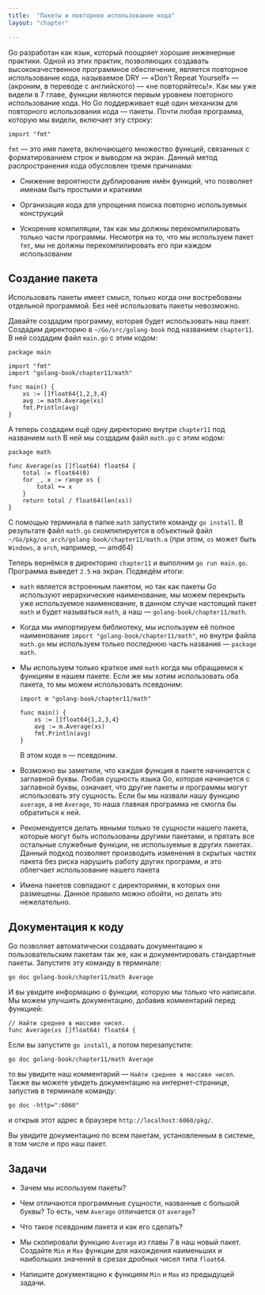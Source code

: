 ```yaml
---
title:  "Пакеты и повторное использование кода"
layout: "chapter"

---
```


Go разработан как язык, который поощряет хорошие инженерные практики. Одной из
этих практик, позволяющих создавать высококачественное программное обеспечение,
является повторное использование кода, называемое DRY — «Don't Repeat Yourself»
— (акроним, в переводе с английского) — «не повторяйтесь!». Как мы уже видели в
7 главе, функции являются первым уровнем повторного использование кода. Но Go
поддерживает ещё один механизм для повторного использования кода — пакеты. Почти
любая программа, которую мы видели, включает эту строку:

    import "fmt"

`fmt` — это имя пакета, включающего множество функций, связанных с
форматированием строк и выводом на экран. Данный метод распространения кода
обусловлен тремя причинами:

*   Снижение вероятности дублирование имён функций, что позволяет именам быть
    простыми и краткими

*   Организация кода для упрощения поиска повторно используемых конструкций

*   Ускорение компиляции, так как мы должны перекомпилировать только части
    программы. Несмотря на то, что мы используем пакет `fmt`, мы не должны
    перекомпилировать его при каждом использовании

## Создание пакета

Использовать пакеты имеет смысл, только когда они востребованы отдельной
программой. Без неё использовать пакеты невозможно.

Давайте создадим программу, которая будет использовать наш пакет. Создадим
директорию в `~/Go/src/golang-book` под названием `chapter11`. В ней создадим
файл `main.go` с этим кодом:

    package main

    import "fmt"
    import "golang-book/chapter11/math"

    func main() {
        xs := []float64{1,2,3,4}
        avg := math.Average(xs)
        fmt.Println(avg)
    }

А теперь создадим ещё одну директорию внутри `chapter11` под названием `math`
В ней мы создадим файл `math.go` с этим кодом:

    package math

    func Average(xs []float64) float64 {
        total := float64(0)
        for _, x := range xs {
            total += x
        }
        return total / float64(len(xs))
    }

C помощью терминала в папке `math` запустите команду `go install`. В результате
файл `math.go` скомпилируется в объектный файл `~/Go/pkg/os_arch/golang-book/chapter11/math.a` 
(при этом, `os` может быть `Windows`, a `arch`, например, — amd64)

Теперь вернёмся в директорию `chapter11` и выполним `go run main.go`. Программа
выведет `2.5` на экран. Подведём итоги:

*   `math` является встроенным пакетом, но так как пакеты Go используют
    иерархические наименование, мы можем перекрыть уже используемое наименование, в
    данном случае настоящий пакет `math` и будет называться `math`, а наш —
    `golang-book/chapter11/math`.

*   Когда мы импортируем библиотеку, мы используем её полное наименование 
    `import "golang-book/chapter11/math"`, но внутри файла `math.go` мы используем 
    только последнюю часть названия — `package math`.

*   Мы используем только краткое имя `math` когда мы обращаемся к функциям  в
    нашем пакете. Если же мы хотим использовать оба пакета, то мы можем использовать
    псевдоним:

    ```
    import m "golang-book/chapter11/math"

    func main() {
        xs := []float64{1,2,3,4}
        avg := m.Average(xs)
        fmt.Println(avg)
    }
    ```

    В этом коде `m` — псевдоним.

*   Возможно вы заметили, что каждая функция в пакете начинается с заглавной
    буквы. Любая сущность языка Go, которая  начинается с заглавной буквы, означает,
    что другие пакеты и программы могут использовать эту сущность. Если бы мы
    назвали нашу функцию `average`, а не `Average`, то наша главная программа не
    смогла бы обратиться к ней.

*   Рекомендуется делать явными только те сущности нашего пакета, которые могут
    быть использованы другими пакетами, и прятать все остальные служебные функции,
    не используемые в других пакетах. Данный подход позволяет производить изменения в
    скрытых частях пакета без риска нарушить работу других программ, и это облегчает
    использование нашего пакета

*   Имена пакетов совпадают с директориями, в которых они размещены. Данное
    правило можно обойти, но делать это нежелательно.

## Документация к коду

Go позволяет автоматически создавать документацию к пользовательским пакетам
так же, как и документировать стандартные пакеты. Запустите эту команду в
терминале:

    go doc golang-book/chapter11/math Average

И вы увидите информацию о функции, которую мы только что написали. Мы можем
улучшить документацию, добавив комментарий перед функцией:

    // Найти среднее в массиве чисел.
    func Average(xs []float64) float64 {

Если вы запустите `go install`, а потом перезапустите:

    go doc golang-book/chapter11/math Average

то вы увидите наш комментарий — `Найти среднее в массиве чисел`. Также вы можете
увидеть документацию на интернет-странице, запустив в терминале команду:

    go doc -http=":6060"

и открыв этот адрес в браузере `http://localhost:6060/pkg/`.

Вы увидите документацию по всем пакетам, установленным в системе, в том числе и
про наш пакет.

## Задачи

*   Зачем мы используем пакеты?

*   Чем отличаются программные сущности, названные с большой буквы? То есть, чем
    `Average` отличается от `average`?

*   Что такое псевдоним пакета и как его сделать?

*   Мы скопировали функцию `Average` из главы 7 в наш новый пакет. Создайте
    `Min` и `Max` функции для нахождения наименьших и наибольших значений в срезах
    дробных чисел типа `float64`.

*   Напишите документацию к функциям `Min` и `Max` из предыдущей задачи.
